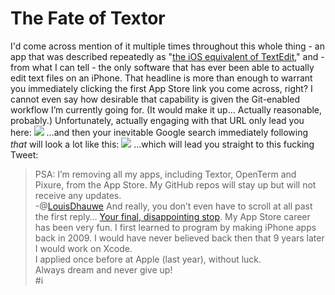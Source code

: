 # The Fate of Textor
I'd come across mention of it multiple times throughout this whole thing - an app that was described repeatedly as "[the iOS equivalent of TextEdit](https://www.macstories.net/reviews/textor-the-ios-equivalent-of-textedit-integrated-with-files/)," and - from what I can tell - the only software that has ever been able to actually edit text files on an iPhone. That headline is more than enough to warrant you immediately clicking the first App Store link you come across, right? I cannot even say how desirable that capability is given the Git-enabled workflow I’m currently going for. (It would make it up… Actually reasonable, probably.) Unfortunately, actually engaging with that URL only lead you here:
![](The%20Fate%20of%20Textor/Photo%20Mar%204,%202021%20at%20012951.jpg)
…and then your inevitable Google search immediately following *that* will look a lot like this:
![](The%20Fate%20of%20Textor/Photo%20Mar%204,%202021%20at%20013030.jpg)
…which will lead you straight to this fucking Tweet:
> PSA: I’m removing all my apps, including Textor, OpenTerm and Pixure, from the App Store. My GitHub repos will stay up but will not receive any updates.  
-@[LouisDhauwe](https://twitter.com/LouisDhauwe/status/1052003267612299266)
And really, you don’t even have to scroll at all past the first reply… [Your final, disappointing stop](https://twitter.com/LouisDhauwe/status/1053869356122234880).
> My App Store career has been very fun. I first learned to program by making iPhone apps back in 2009. I would have never believed back then that 9 years later I would work on Xcode.    
> I applied once before at Apple (last year), without luck.  
> Always dream and never give up!  
#i